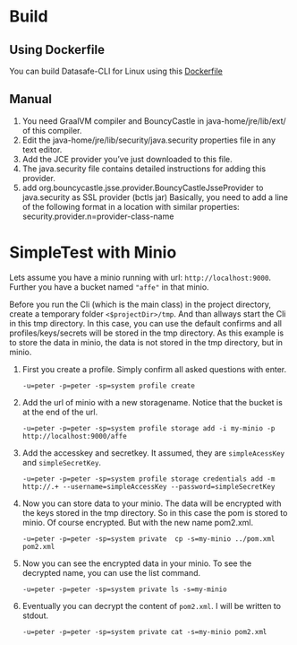 # Build

## Using Dockerfile
You can build Datasafe-CLI for Linux using this [Dockerfile](Dockerfile)

## Manual
1. You need GraalVM compiler and BouncyCastle in java-home/jre/lib/ext/ of this compiler.
1. Edit the java-home/jre/lib/security/java.security properties file in any text editor. 
1. Add the JCE provider you’ve just downloaded to this file.
1. The java.security file contains detailed instructions for adding this provider.
1. add org.bouncycastle.jsse.provider.BouncyCastleJsseProvider to java.security as SSL provider (bctls jar) 
Basically, you need to add a line of the following format in a location with similar properties:
security.provider.n=provider-class-name

# SimpleTest with Minio
Lets assume you have a minio running with url: <code>http://localhost:9000</code>.
Further you have a bucket named <code>"affe"</code> in that minio.

Before you run the Cli (which is the main class) in the project directory, create a temporary folder <code><$projectDir>/tmp</code>.
And than allways start the Cli in this tmp directory. In this case, you can use the default confirms and all profiles/keys/secrets will be stored in the tmp directory. As this example is to store the data in minio, the data is not stored in the tmp directory, but in minio.

1. First you create a profile. Simply confirm all asked questions with enter.
    ```
    -u=peter -p=peter -sp=system profile create
    ```
1. Add the url of minio with a new storagename. Notice that the bucket is at the end of the url.
    ```
    -u=peter -p=peter -sp=system profile storage add -i my-minio -p http://localhost:9000/affe
    ```

1. Add the accesskey and secretkey. It assumed, they are <code>simpleAcessKey</code> and <code>simpleSecretKey</code>.
    ```
    -u=peter -p=peter -sp=system profile storage credentials add -m http://.+ --username=simpleAccessKey --password=simpleSecretKey
    ```
 
1. Now you can store data to your minio. The data will be encrypted with the keys stored in the tmp directory.
   So in this case the pom is stored to minio. Of course encrypted. But with the new name pom2.xml. 
    ```
    -u=peter -p=peter -sp=system private  cp -s=my-minio ../pom.xml pom2.xml
    ```

1. Now you can see the encrypted data in your minio. To see the decrypted name, you can use the list command.    
    ```
    -u=peter -p=peter -sp=system private ls -s=my-minio
    ```
    
1. Eventually you can decrypt the content of <code>pom2.xml</code>. I will be written to stdout.    
    ```
    -u=peter -p=peter -sp=system private cat -s=my-minio pom2.xml
    ```
       
